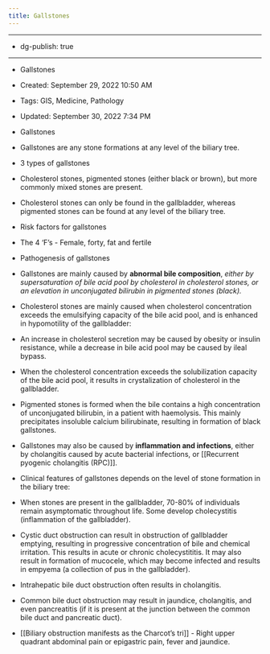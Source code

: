 ```yaml
---
title: Gallstones
---
```


- --

- dg-publish: true

- --

- Gallstones

- Created: September 29, 2022 10:50 AM

- Tags: GIS, Medicine, Pathology

- Updated: September 30, 2022 7:34 PM

- Gallstones

- Gallstones are any stone formations at any level of the biliary tree.

- 3 types of gallstones

- Cholesterol stones, pigmented stones (either black or brown), but more commonly mixed stones are present.

- Cholesterol stones can only be found in the gallbladder, whereas pigmented stones can be found at any level of the biliary tree.

- Risk factors for gallstones

- The 4 ‘F’s - Female, forty, fat and fertile

- Pathogenesis of gallstones

- Gallstones are mainly caused by **abnormal bile composition**, *either by supersaturation of bile acid pool by cholesterol in cholesterol stones, or an elevation in unconjugated bilirubin in pigmented stones (black).*

- Cholesterol stones are mainly caused when cholesterol concentration exceeds the emulsifying capacity of the bile acid pool, and is enhanced in hypomotility of the gallbladder:

- An increase in cholesterol secretion may be caused by obesity or insulin resistance, while a decrease in bile acid pool may be caused by ileal bypass.

- When the cholesterol concentration exceeds the solubilization capacity of the bile acid pool, it results in crystalization of cholesterol in the gallbladder.

- Pigmented stones is formed when the bile contains a high concentration of unconjugated bilirubin, in a patient with haemolysis. This mainly precipitates insoluble calcium bilirubinate, resulting in formation of black gallstones.

- Gallstones may also be caused by **inflammation and infections**, either by cholangitis caused by acute bacterial infections, or [[Recurrent pyogenic cholangitis (RPC)]].

- Clinical features of gallstones depends on the level of stone formation in the biliary tree:

- When stones are present in the gallbladder, 70-80% of individuals remain asymptomatic throughout life. Some develop cholecystitis (inflammation of the gallbladder).

- Cystic duct obstruction can result in obstruction of gallbladder emptying, resulting in progressive concentration of bile and chemical irritation. This results in acute or chronic cholecystititis. It may also result in formation of mucocele, which may become infected and results in empyema (a collection of pus in the gallbladder).

- Intrahepatic bile duct obstruction often results in cholangitis.

- Common bile duct obstruction may result in jaundice, cholangitis, and even pancreatitis (if it is present at the junction between the common bile duct and pancreatic duct).

- [[Biliary obstruction manifests as the Charcot’s tri]] - Right upper quadrant abdominal pain or epigastric pain, fever and jaundice.
